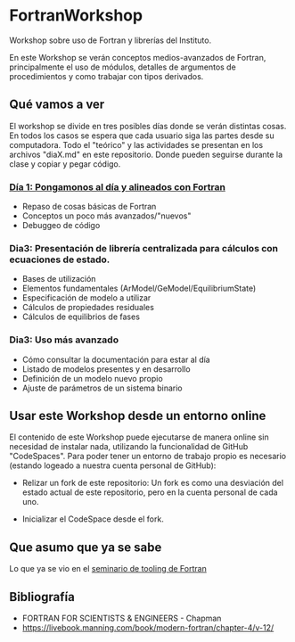 # FortranWorkshop
Workshop sobre uso de Fortran y librerías del Instituto.

En este Workshop se verán conceptos medios-avanzados de Fortran, 
principalmente el uso de módulos, detalles de argumentos de procedimientos
y como trabajar con tipos derivados. 

## Qué vamos a ver
El workshop se divide en tres posibles días donde se verán distintas cosas. 
En todos los casos se espera que cada usuario siga las partes desde su computadora.
Todo el "teórico" y las actividades se presentan en los archivos "diaX.md" en este
repositorio. Donde pueden seguirse durante la clase y copiar y pegar código.

### [Día 1: Pongamonos al día y alineados con Fortran](dia1.md)
- Repaso de cosas básicas de Fortran
- Conceptos un poco más avanzados/"nuevos"
- Debuggeo de código

### Dia3: Presentación de librería centralizada para cálculos con ecuaciones de estado.
- Bases de utilización
- Elementos fundamentales (ArModel/GeModel/EquilibriumState)
- Especificación de modelo a utilizar
- Cálculos de propiedades residuales
- Cálculos de equilibrios de fases

### Dia3: Uso más avanzado
- Cómo consultar la documentación para estar al día
- Listado de modelos presentes y en desarrollo
- Definición de un modelo nuevo propio
- Ajuste de parámetros de un sistema binario

## Usar este Workshop desde un entorno online
El contenido de este Workshop puede ejecutarse de manera online sin necesidad de instalar nada, 
utilizando la funcionalidad de GitHub "CodeSpaces". Para poder tener un entorno de trabajo propio
es necesario (estando logeado a nuestra cuenta personal de GitHub):

- Relizar un fork de este repositorio: Un fork es como una desviación del estado actual de este repositorio, pero en la cuenta personal de cada uno.


- Inicializar el CodeSpace desde el fork.

## Que asumo que ya se sabe
Lo que ya se vio en el [seminario de tooling de Fortran](https://github.com/ipqa-research/curso-linux/blob/main/fortran/tooling/README.md)


## Bibliografía
- FORTRAN FOR SCIENTISTS & ENGINEERS - Chapman
- https://livebook.manning.com/book/modern-fortran/chapter-4/v-12/
